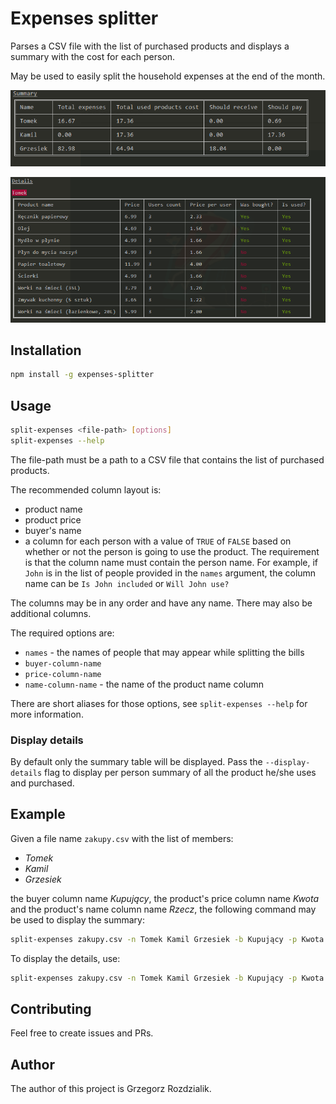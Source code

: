 # Expenses splitter

Parses a CSV file with the list of purchased products and displays a summary with the cost for each
person.

May be used to easily split the household expenses at the end of the month.

![Summary](imgs/summary.png)

![Details](imgs/details.png)

## Installation

```bash
npm install -g expenses-splitter
```

## Usage

```bash
split-expenses <file-path> [options]
split-expenses --help
```

The file-path must be a path to a CSV file that contains the list of purchased products.

The recommended column layout is:

- product name
- product price
- buyer's name
- a column for each person with a value of `TRUE` of `FALSE` based on whether or not the person is
  going to use the product. The requirement is that the column name must contain the person name.
  For example, if `John` is in the list of people provided in the `names` argument, the column name
  can be `Is John included` or `Will John use?`

The columns may be in any order and have any name. There may also be additional columns.

The required options are:

- `names` - the names of people that may appear while splitting the bills
- `buyer-column-name`
- `price-column-name`
- `name-column-name` - the name of the product name column

There are short aliases for those options, see `split-expenses --help` for more information.

### Display details

By default only the summary table will be displayed. Pass the `--display-details` flag to display
per person summary of all the product he/she uses and purchased.

## Example

Given a file name `zakupy.csv` with the list of members:

- _Tomek_
- _Kamil_
- _Grzesiek_

the buyer column name _Kupujący_, the product's price column name _Kwota_ and the product's name
column name _Rzecz_, the following command may be used to display the summary:

```bash
split-expenses zakupy.csv -n Tomek Kamil Grzesiek -b Kupujący -p Kwota --name-column-name Rzecz
```

To display the details, use:

```bash
split-expenses zakupy.csv -n Tomek Kamil Grzesiek -b Kupujący -p Kwota --name-column-name Rzecz -d
```

## Contributing

Feel free to create issues and PRs.

## Author

The author of this project is Grzegorz Rozdzialik.
